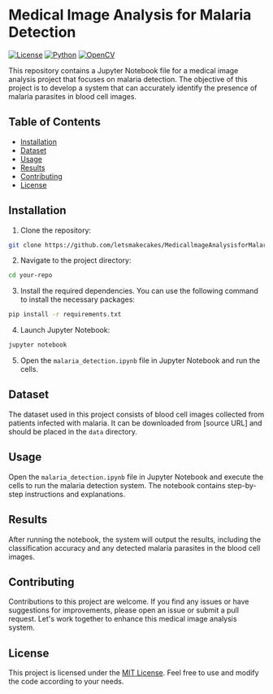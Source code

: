 # Medical Image Analysis for Malaria Detection

[![License](https://img.shields.io/badge/license-MIT-blue.svg)](https://github.com/yourusername/your-repo/blob/main/LICENSE)
[![Python](https://img.shields.io/badge/python-v3.8-blue)](https://www.python.org/downloads/release/python-380/)
[![OpenCV](https://img.shields.io/badge/OpenCV-v4.5.1-green)](https://opencv.org/releases/)

This repository contains a Jupyter Notebook file for a medical image analysis project that focuses on malaria detection. The objective of this project is to develop a system that can accurately identify the presence of malaria parasites in blood cell images.

## Table of Contents

- [Installation](#installation)
- [Dataset](#dataset)
- [Usage](#usage)
- [Results](#results)
- [Contributing](#contributing)
- [License](#license)

## Installation

1. Clone the repository:

```bash
git clone https://github.com/letsmakecakes/MedicallmageAnalysisforMalariaDetection.git
```

2. Navigate to the project directory:

```bash
cd your-repo
```

3. Install the required dependencies. You can use the following command to install the necessary packages:

```bash
pip install -r requirements.txt
```

4. Launch Jupyter Notebook:

```bash
jupyter notebook
```

5. Open the `malaria_detection.ipynb` file in Jupyter Notebook and run the cells.

## Dataset

The dataset used in this project consists of blood cell images collected from patients infected with malaria. It can be downloaded from [source URL] and should be placed in the `data` directory.

## Usage

Open the `malaria_detection.ipynb` file in Jupyter Notebook and execute the cells to run the malaria detection system. The notebook contains step-by-step instructions and explanations.

## Results

After running the notebook, the system will output the results, including the classification accuracy and any detected malaria parasites in the blood cell images.

## Contributing

Contributions to this project are welcome. If you find any issues or have suggestions for improvements, please open an issue or submit a pull request. Let's work together to enhance this medical image analysis system.

## License

This project is licensed under the [MIT License](LICENSE). Feel free to use and modify the code according to your needs.
